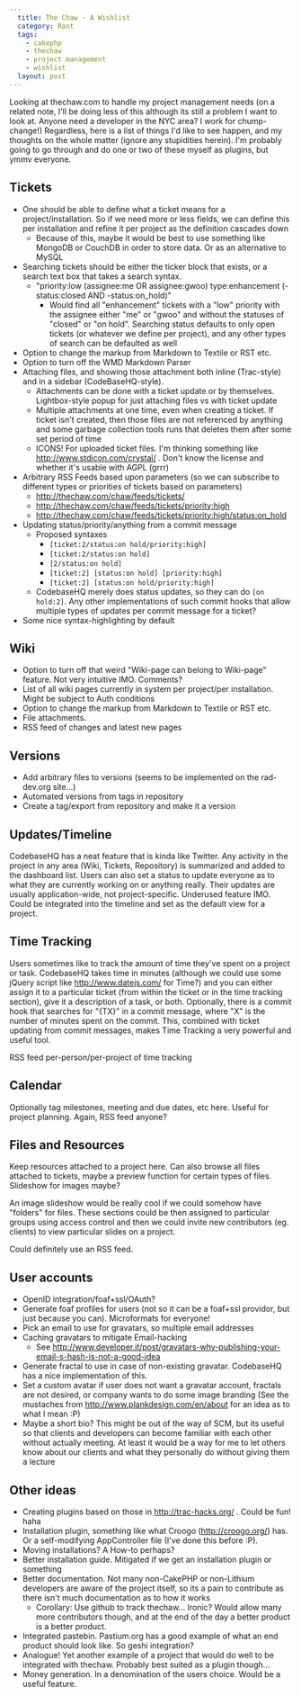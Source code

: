```yaml
---
  title: The Chaw - A Wishlist
  category: Rant
  tags:
    - cakephp
    - thechaw
    - project management
    - wishlist
  layout: post
---
```


Looking at thechaw.com to handle my project management needs (on a related note, I'll be doing less of this although its still a problem I want to look at. Anyone need a developer in the NYC area? I work for chump-change!) Regardless, here is a list of things I'd like to see happen, and my thoughts on the whole matter (ignore any stupidities herein). I'm probably going to go through and do one or two of these myself as plugins, but ymmv everyone.

## Tickets
 - One should be able to define what a ticket means for a project/installation. So if we need more or less fields, we can define this per installation and refine it per project as the definition cascades down
   - Because of this, maybe it would be best to use something like MongoDB or CouchDB in order to store data. Or as an alternative to MySQL
 - Searching tickets should be either the ticker block that exists, or a search text box that takes a search syntax.
   - "priority:low (assignee:me OR assignee:gwoo) type:enhancement (-status:closed AND -status:on_hold)"
     - Would find all "enhancement" tickets with a "low" priority with the assignee either "me" or "gwoo" and without the statuses of "closed" or "on hold". Searching status defaults to only open tickets (or whatever we define per project), and any other types of search can be defaulted as well
 - Option to change the markup from Markdown to Textile or RST etc.
 - Option to turn off the WMD Markdown Parser
 - Attaching files, and showing those attachment both inline (Trac-style) and in a sidebar (CodeBaseHQ-style).
   - Attachments can be done with a ticket update or by themselves. Lightbox-style popup for just attaching files vs with ticket update
   - Multiple attachments at one time, even when creating a ticket. If ticket isn't created, then those files are not referenced by anything and some garbage collection tools runs that deletes them after some set period of time
   - ICONS! For uploaded ticket files. I'm thinking something like http://www.stdicon.com/crystal/ . Don't know the license and whether it's usable with AGPL (grrr)
 - Arbitrary RSS Feeds based upon parameters (so we can subscribe to different types or priorities of tickets based on parameters)
   - http://thechaw.com/chaw/feeds/tickets/
   - http://thechaw.com/chaw/feeds/tickets/priority:high
   - http://thechaw.com/chaw/feeds/tickets/priority:high/status:on_hold
 - Updating status/priority/anything from a commit message
   - Proposed syntaxes
     - `[ticket:2/status:on hold/priority:high]`
     - `[ticket:2/status:on hold]`
     - `[2/status:on hold]`
     - `[ticket:2] [status:on hold] [priority:high]`
     - `[ticket:2] [status:on hold/priority:high]`
   - CodebaseHQ merely does status updates, so they can do `[on hold:2]`. Any other implementations of such commit hooks that allow multiple types of updates per commit message for a ticket?
 - Some nice syntax-highlighting by default

## Wiki
 - Option to turn off that weird "Wiki-page can belong to Wiki-page" feature. Not very intuitive IMO. Comments?
 - List of all wiki pages currently in system per project/per installation. Might be subject to Auth conditions
 - Option to change the markup from Markdown to Textile or RST etc.
 - File attachments.
 - RSS feed of changes and latest new pages

## Versions
 - Add arbitrary files to versions (seems to be implemented on the rad-dev.org site...)
 - Automated versions from tags in repository
 - Create a tag/export from repository and make it a version

## Updates/Timeline

CodebaseHQ has a neat feature that is kinda like Twitter. Any activity in the project in any area (Wiki, Tickets, Repository) is summarized and added to the dashboard list. Users can also set a status to update everyone as to what they are currently working on or anything really. Their updates are usually application-wide, not project-specific. Underused feature IMO. Could be integrated into the timeline and set as the default view for a project.

## Time Tracking

Users sometimes like to track the amount of time they've spent on a project or task. CodebaseHQ takes time in minutes (although we could use some jQuery script like http://www.datejs.com/ for Time?) and you can either assign it to a particular ticket (from within the ticket or in the time tracking section), give it a description of a task, or both. Optionally, there is a commit hook that searches for "{TX}" in a commit message, where "X" is the number of minutes spent on the commit. This, combined with ticket updating from commit messages, makes Time Tracking a very powerful and useful tool.

RSS feed per-person/per-project of time tracking

## Calendar

Optionally tag milestones, meeting and due dates, etc here. Useful for project planning. Again, RSS feed anyone?

## Files and Resources

Keep resources attached to a project here. Can also browse all files attached to tickets, maybe a preview function for certain types of files. Slideshow for images maybe?

An image slideshow would be really cool if we could somehow have "folders" for files. These sections could be then assigned to particular groups using access control and then we could invite new contributors (eg. clients) to view particular slides on a project.

Could definitely use an RSS feed.

## User accounts
 - OpenID integration/foaf+ssl/OAuth?
 - Generate foaf profiles for users (not so it can be a foaf+ssl providor, but just because you can). Microformats for everyone!
 - Pick an email to use for gravatars, so multiple email addresses
 - Caching gravatars to mitigate Email-hacking
   - See http://www.developer.it/post/gravatars-why-publishing-your-email-s-hash-is-not-a-good-idea
 - Generate fractal to use in case of non-existing gravatar. CodebaseHQ has a nice implementation of this.
 - Set a custom avatar if user does not want a gravatar account, fractals are not desired, or company wants to do some image branding (See the mustaches from http://www.plankdesign.com/en/about for an idea as to what I mean :P)
 - Maybe a short bio? This might be out of the way of SCM, but its useful so that clients and developers can become familiar with each other without actually meeting. At least it would be a way for me to let others know about our clients and what they personally do without giving them a lecture

## Other ideas
 - Creating plugins based on those in http://trac-hacks.org/ . Could be fun! haha
 - Installation plugin, something like what Croogo (http://croogo.org/) has. Or a self-modifying AppController file (I've done this before :P).
 - Moving installations? A How-to perhaps?
 - Better installation guide. Mitigated if we get an installation plugin or something
 - Better documentation. Not many non-CakePHP or non-Lithium developers are aware of the project itself, so its a pain to contribute as there isn't much documentation as to how it works
   - Corollary: Use github to track thechaw... Ironic? Would allow many more contributors though, and at the end of the day a better product is a better product.
 - Integrated pastebin. Pastium.org has a good example of what an end product should look like. So geshi integration?
 - Analogue! Yet another example of a project that would do well to be integrated with thechaw. Probably best suited as a plugin though...
 - Money generation. In a denomination of the users choice. Would be a useful feature.